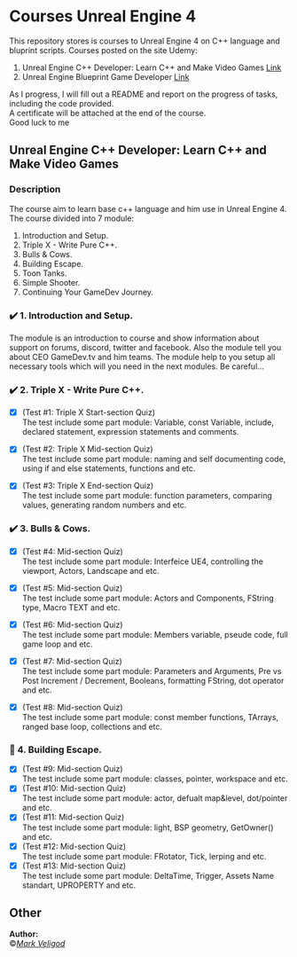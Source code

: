 # Courses Unreal Engine 4

This repository stores is courses to Unreal Engine 4 on C++ language and bluprint scripts. Courses posted on the site Udemy:  
1. Unreal Engine C++ Developer: Learn C++ and Make Video Games [Link](https://www.udemy.com/course/unrealcourse/)  
2. Unreal Engine Blueprint Game Developer [Link](https://www.udemy.com/course/unrealblueprint/)  
  
As I progress, I will fill out a README and report on the progress of tasks, including the code provided.  
A certificate will be attached at the end of the course.  
Good luck to me  

## Unreal Engine C++ Developer: Learn C++ and Make Video Games  
### Description  
The course aim to learn base c++ language and him use in Unreal Engine 4. The course divided into 7 module:  
1. Introduction and Setup.  
2. Triple X - Write Pure C++.  
3. Bulls & Cows.  
4. Building Escape.  
5. Toon Tanks.  
6. Simple Shooter.  
7. Continuing Your GameDev Journey.  
  
### :heavy_check_mark: 1. Introduction and Setup.  
The module is an introduction to course and show information about support on forums, discord, twitter and facebook. Also the module tell you about CEO GameDev.tv and him teams. The module help to you setup all necessary tools which will you need in the next modules. Be careful...  

### :heavy_check_mark: 2. Triple X - Write Pure C++.  
- [x] (Test #1: Triple X Start-section Quiz)  
The test include some part module: Variable, const Variable, include, declared statement, expression statements and comments.  
  
- [x] (Test #2: Triple X Mid-section Quiz)  
The test include some part module: naming and self documenting code, using if and else statements, functions and etc.  
  
- [x] (Test #3: Triple X End-section Quiz)  
The test include some part module: function parameters, comparing values, generating random numbers and etc.
  
### :heavy_check_mark: 3. Bulls & Cows.  
- [x] (Test #4: Mid-section Quiz)  
The test include some part module: Interfeice UE4, controlling the viewport, Actors, Landscape and etc.  

- [x] (Test #5: Mid-section Quiz)  
The test include some part module: Actors and Components, FString type, Macro TEXT and etc.  

- [x] (Test #6: Mid-section Quiz)  
The test include some part module: Members variable, pseude code, full game loop and etc.  

- [x] (Test #7: Mid-section Quiz)  
The test include some part module: Parameters and Arguments, Pre vs Post Increment / Decrement, Booleans, formatting FString, dot operator and etc.  

- [x] (Test #8: Mid-section Quiz)  
The test include some part module: const member functions, TArrays, ranged base loop, collections and etc.  
  
### :black_square_button: 4. Building Escape.  
- [x] (Test #9: Mid-section Quiz)  
The test include some part module: classes, pointer, workspace and etc.  
- [x] (Test #10: Mid-section Quiz)  
The test include some part module: actor, defualt map&level, dot/pointer and etc.  
- [x] (Test #11: Mid-section Quiz)  
The test include some part module: light, BSP geometry, GetOwner() and etc.  
- [x] (Test #12: Mid-section Quiz)  
The test include some part module: FRotator, Tick, lerping and etc.  
- [x] (Test #13: Mid-section Quiz)  
The test include some part module: DeltaTime, Trigger, Assets Name standart, UPROPERTY and etc.  

## Other
**Author:**  
:copyright:*[Mark Veligod](https://github.com/markveligod)*  
